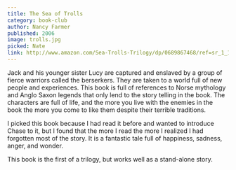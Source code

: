 ```yaml
---
title: The Sea of Trolls
category: book-club
author: Nancy Farmer
published: 2006
image: trolls.jpg
picked: Nate
link: http://www.amazon.com/Sea-Trolls-Trilogy/dp/0689867468/ref=sr_1_1?ie=UTF8&qid=1442357820&sr=8-1&keywords=sea+of+trolls
---
```


Jack and his younger sister Lucy are captured and enslaved by a group of fierce warriors called the berserkers. They are taken to a world full of new people and experiences. This book is full of references to Norse mythology and Anglo Saxon legends that only lend to the story telling in the book. The characters are full of life, and the more you live with the enemies in the book the more you come to like them despite their terrible traditions.

I picked this book because I had read it before and wanted to introduce Chase to it, but I found that the more I read the more I realized I had forgotten most of the story. It is a fantastic tale full of happiness, sadness, anger, and wonder.

This book is the first of a trilogy, but works well as a stand-alone story.
